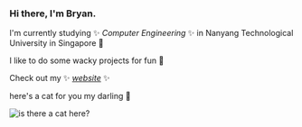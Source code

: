 ### Hi there, I'm Bryan.

I'm currently studying ✨ _Computer Engineering_ ✨ in Nanyang Technological University in Singapore 🏫

I like to do some wacky projects for fun 🥴

Check out my ✨ _[website](https://bryanluwz.github.io)_ ✨

here's a cat for you my darling 💖

![is there a cat here?](https://cataas.com/cat/gif)

<!--
**bryanluwz/bryanluwz** is a ✨ _special_ ✨ repository because its `README.md` (this file) appears on your GitHub profile.

Here are some ideas to get you started:

- 🔭 I’m currently working on ...
- 🌱 I’m currently learning ...
- 👯 I’m looking to collaborate on ...
- 🤔 I’m looking for help with ...
- 💬 Ask me about ...
- 📫 How to reach me: ...
- 😄 Pronouns: ...
- ⚡ Fun fact: ...
-->
